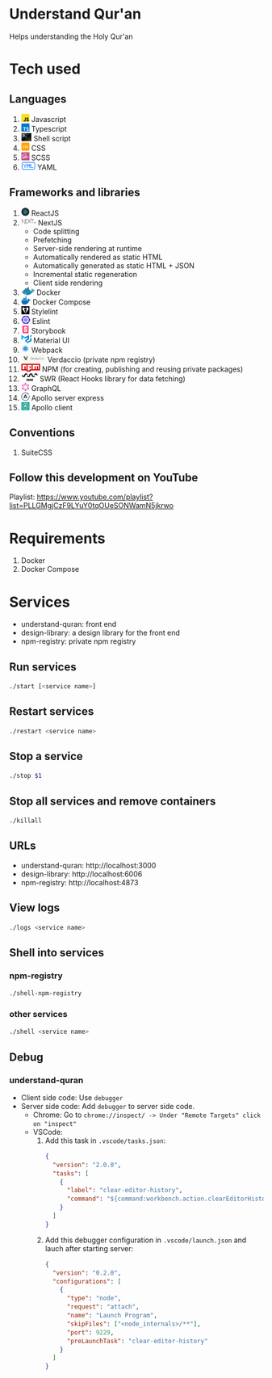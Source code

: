 # Understand Qur'an
Helps understanding the Holy Qur'an

# Tech used

## Languages
1. <img src="icons/javascript.svg" height="16"/> Javascript
1. <img src="icons/typescript.svg" height="16"/> Typescript
1. <img src="icons/shellscript.png" height="16"/> Shell script
1. <img src="icons/css.png" height="16"/> CSS
1. <img src="icons/sass.png" height="16"/> SCSS
1. <img src="icons/yml.png" height="16"/> YAML

## Frameworks and libraries
1. <img src="icons/react.png" height="16"/> ReactJS
1. <img src="icons/nextjs.jpeg" height="16"/> NextJS
    - Code splitting
    - Prefetching
    - Server-side rendering at runtime
    - Automatically rendered as static HTML
    - Automatically generated as static HTML + JSON
    - Incremental static regeneration
    - Client side rendering
1. <img src="icons/docker.jpeg" height="16"/> Docker
1. <img src="icons/docker_compose.png" height="16"/> Docker Compose
1. <img src="icons/stylelint.png" height="16"/> Stylelint
1. <img src="icons/eslint.png" height="16"/> Eslint
1. <img src="icons/storybook.png" height="16"/> Storybook
1. <img src="icons/material_ui.svg" height="16"/> Material UI
1. <img src="icons/webpack.png" height="16"/> Webpack
1. <img src="icons/verdaccio.png" height="16"/> Verdaccio (private npm registry)
1. <img src="icons/npm.png" height="16"/> NPM (for creating, publishing and reusing private packages)
1. <img src="icons/swr.png" height="16"/> SWR (React Hooks library for data fetching)
1. <img src="icons/graph_ql.png" height="16"/> GraphQL
1. <img src="icons/apollo_server.svg" height="16"/> Apollo server express
1. <img src="icons/apollo_client.jpg" height="16"/> Apollo client

## Conventions
1. SuiteCSS

## Follow this development on YouTube
Playlist: https://www.youtube.com/playlist?list=PLLGMgjCzF9LYuY0tqOUeSONWamN5jkrwo


# Requirements
1. Docker
1. Docker Compose

# Services
- understand-quran: front end
- design-library: a design library for the front end
- npm-registry: private npm registry

## Run services
```bash
./start [<service name>]
```

## Restart services
```bash
./restart <service name>
```

## Stop a service
```bash
./stop $1
```

## Stop all services and remove containers
```bash
./killall
```

## URLs

- understand-quran: http://localhost:3000
- design-library: http://localhost:6006
- npm-registry: http://localhost:4873

## View logs
```bash
./logs <service name>
```

## Shell into services
### npm-registry
```bash
./shell-npm-registry
```
### other services
```bash
./shell <service name>
```

## Debug
### understand-quran
- Client side code: Use `debugger`
- Server side code: Add `debugger` to server side code. 
  - Chrome: Go to `chrome://inspect/ -> Under "Remote Targets" click on "inspect"`
  - VSCode:
    1. Add this task in `.vscode/tasks.json`:
        ```json
        {
          "version": "2.0.0",
          "tasks": [
            {
              "label": "clear-editor-history",
              "command": "${command:workbench.action.clearEditorHistory}"
            }
          ]
        }
        ```
    1. Add this debugger configuration in `.vscode/launch.json` and lauch after starting server:
        ```json
        {
          "version": "0.2.0",
          "configurations": [
            {
              "type": "node",
              "request": "attach",
              "name": "Launch Program",
              "skipFiles": ["<node_internals>/**"],
              "port": 9229,
              "preLaunchTask": "clear-editor-history"
            }
          ]
        }
        ```
